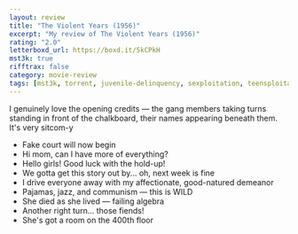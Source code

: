 ```yaml
---
layout: review
title: "The Violent Years (1956)"
excerpt: "My review of The Violent Years (1956)"
rating: "2.0"
letterboxd_url: https://boxd.it/5kCPkH
mst3k: true
rifftrax: false
category: movie-review
tags: [mst3k, torrent, juvenile-delinquency, sexploitation, teensploitation]
---
```


I genuinely love the opening credits — the gang members taking turns standing in front of the chalkboard, their names appearing beneath them. It's very sitcom-y

- Fake court will now begin
- Hi mom, can I have more of everything?
- Hello girls! Good luck with the hold-up!
- We gotta get this story out by... oh, next week is fine
- I drive everyone away with my affectionate, good-natured demeanor
- Pajamas, jazz, and communism — this is WILD
- She died as she lived — failing algebra
- Another right turn... those fiends!
- She's got a room on the 400th floor
